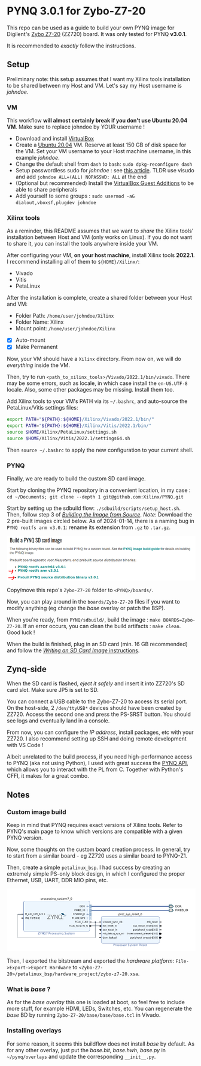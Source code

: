 # PYNQ 3.0.1 for Zybo-Z7-20

This repo can be used as a guide to build your own PYNQ image for Digilent's [Zybo Z7-20](https://digilent.com/reference/programmable-logic/zybo-z7/start) (ZZ720) board. It was only tested for PYNQ **v3.0.1**.

It is recommended to _exactly_ follow the instructions.

## Setup

Preliminary note: this setup assumes that I want my Xilinx tools installation to be shared between my Host and VM. Let's say my Host username is _johndoe_.

### VM

This workflow **will almost certainly break if you don't use Ubuntu 20.04 VM**. Make sure to replace johndoe by YOUR username !

- Download and install [VirtualBox](https://www.virtualbox.org/)
- Create a [Ubuntu 20.04](https://ubuntu.com/download/alternative-downloads) VM. Reserve at least 150 GB of disk space for the VM. Set your VM username to your Host machine username, in this example _johndoe_.
- Change the default shell from `dash` to `bash`: `sudo dpkg-reconfigure dash`
- Setup passwordless sudo for _johndoe_ : see [this article](https://timonweb.com/devops/how-to-enable-passwordless-sudo-for-a-specific-user-in-linux/). TLDR use visudo and add `johndoe ALL=(ALL) NOPASSWD: ALL` at the end
- (Optional but recommended) Install the [VirtualBox Guest Additions](https://www.makeuseof.com/install-virtualbox-guest-additions-on-linux/) to be able to share peripherals
- Add yourself to some groups : `sudo usermod -aG dialout,vboxsf,plugdev johndoe`

### Xilinx tools

As a reminder, this README assumes that we want to _share_ the Xilinx tools' installation between Host and VM (only works on Linux). If you do not want to share it, you can install the tools anywhere inside your VM. 

After configuring your VM, **on your host machine**, install Xilinx tools **2022.1**. I recommend installing all of them to `${HOME}/Xilinx/`:

- Vivado
- Vitis
- PetaLinux

After the installation is complete, create a shared folder between your Host and VM:

- Folder Path: `/home/user/johndoe/Xilinx`
- Folder Name: Xilinx
- Mount point: `/home/user/johndoe/Xilinx`
- [x] Auto-mount 
- [x] Make Permanent 

Now, your VM should have a `Xilinx` directory. From now on, we will do _everything_ inside the VM.

Then, try to run `<path_to_xilinx_tools>/Vivado/2022.1/bin/vivado`. There may be some errors, such as locale, in which case install the `en-US.UTF-8` locale. Also, some other packages may be missing. Install them too.

Add Xilinx tools to your VM's PATH via its `~/.bashrc`, and auto-source the PetaLinux/Vitis settings files:

```bash
export PATH="${PATH}:${HOME}/Xilinx/Vivado/2022.1/bin/"
export PATH="${PATH}:${HOME}/Xilinx/Vitis/2022.1/bin/"
source $HOME/Xilinx/PetaLinux/settings.sh
source $HOME/Xilinx/Vitis/2022.1/settings64.sh
```

Then `source ~/.bashrc` to apply the new configuration to your current shell.

### PYNQ

Finally, we are ready to build the custom SD card image. 

Start by cloning the PYNQ repository in a convenient location, in my case : `cd ~/Documents; git clone --depth 1 git@github.com:Xilinx/PYNQ.git`

Start by setting up the sdbuild flow: `./sdbuild/scripts/setup_host.sh`. Then, follow step 3 of [_Building the Image from Source_](https://pynq.readthedocs.io/en/latest/pynq_sd_card.html). _Note_: Download the 2 pre-built images circled below. As of 2024-01-14, there is a naming bug in `PYNQ rootfs arm v3.0.1`: rename its extension from `.gz` to `.tar.gz`.

![petalinux_bsp_bd](img/prebuilt_images.png)

Copy/move this repo's `Zybo-Z7-20` folder to `<PYNQ>/boards/`. 

Now, you can play around in the `boards/Zybo-Z7-20` files if you want to modify anything (eg change the _base_ overlay or patch the BSP).

When you're ready, from `PYNQ/sdbuild/`, build the image : `make BOARDS=Zybo-Z7-20`. If an error occurs, you can clean the build artifacts : `make clean`. Good luck !

When the build is finished, plug in an SD card (min. 16 GB recommended) and follow the [_Writing an SD Card Image_ instructions](https://pynq.readthedocs.io/en/latest/appendix/sdcard.html).

## Zynq-side

When the SD card is flashed, _eject it safely_ and insert it into ZZ720's SD card slot. Make sure JP5 is set to SD.

You can connect a USB cable to the Zybo-Z7-20 to access its serial port. On the host-side, 2 `/dev/ttyUSB*` devices should have been created by ZZ720. Access the second one and press the PS-SRST button. You should see logs and eventually land in a console.

From now, you can configure the _IP address_, install packages, etc with your ZZ720. I also recommend setting up SSH and doing remote development with VS Code !

Albeit unrelated to the build process, if you need high-performance access to PYNQ (aka not using Python), I used with great success the [PYNQ API](https://github.com/mesham/pynq_api), which allows you to interact with the PL from C. Together with Python's CFFI, it makes for a great combo.

## Notes

### Custom image build

Keep in mind that PYNQ requires exact versions of Xilinx tools. Refer to PYNQ's main page to know which versions are compatible with a given PYNQ version.

Now, some thoughts on the custom board creation process. In general, try to start from a similar board - eg ZZ720 uses a similar board to PYNQ-Z1. 

Then, create a simple `petalinux_bsp`. I had success by creating an extremely simple PS-only block design, in which I configured the proper Ethernet, USB, UART, DDR MIO pins, etc. 

![petalinux_bsp_bd](img/petalinux_bsp_bd.png)

Then, I exported the bitstream and exported the _hardware platform_: `File->Export->Export Hardware` to `<Zybo-Z7-20>/petalinux_bsp/hardware_project/zybo-z7-20.xsa`.

### What is _base_ ?

As for the _base overlay_ this one is loaded at boot, so feel free to include more stuff, for example HDMI, LEDs, Switches, etc. You can regenerate the _base_ BD by running `Zybo-Z7-20/base/base/base.tcl` in Vivado.

### Installing overlays

For some reason, it seems this buildflow does not install _base_ by default. As for any other overlay, just put the _base.bit_, _base.hwh_, _base.py_ in `~/pynq/overlays` and update the corresponding `__init__.py`.
